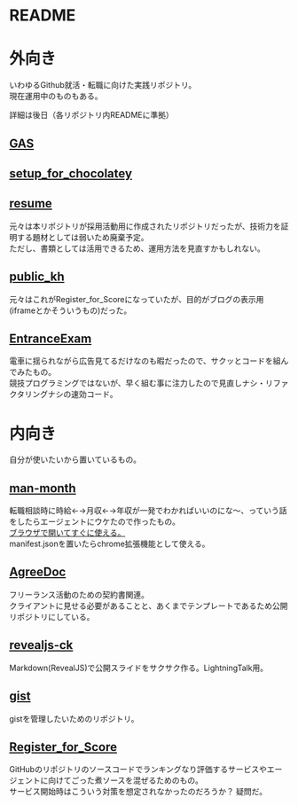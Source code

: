 # README

# 外向き
いわゆるGithub就活・転職に向けた実践リポジトリ。<br>
現在運用中のものもある。

詳細は後日（各リポジトリ内READMEに準拠）

## [GAS](https://github.com/shimajima-eiji/GAS)

## [setup_for_chocolatey](https://github.com/shimajima-eiji/setup_for_chocolatey)

## [resume](https://github.com/shimajima-eiji/resume)
元々は本リポジトリが採用活動用に作成されたリポジトリだったが、技術力を証明する題材としては弱いため廃棄予定。<br>
ただし、書類としては活用できるため、運用方法を見直すかもしれない。

## [public_kh](https://github.com/shimajima-eiji/public_kh)
元々はこれがRegister_for_Scoreになっていたが、目的がブログの表示用(iframeとかそういうもの)だった。

## [EntranceExam](https://github.com/shimajima-eiji/EntranceExam)
電車に揺られながら広告見てるだけなのも暇だったので、サクッとコードを組んでみたもの。<br>
競技プログラミングではないが、早く組む事に注力したので見直しナシ・リファクタリングナシの速効コード。

# 内向き
自分が使いたいから置いているもの。

## [man-month](https://github.com/shimajima-eiji/man-month)
転職相談時に時給←→月収←→年収が一発でわかればいいのにな～、っていう話をしたらエージェントにウケたので作ったもの。<br>
[ブラウザで開いてすぐに使える。](https://shimajima-eiji.github.io/man-month/)<br>
manifest.jsonを置いたらchrome拡張機能として使える。

## [AgreeDoc](https://github.com/shimajima-eiji/AgreeDoc)
フリーランス活動のための契約書関連。<br>
クライアントに見せる必要があることと、あくまでテンプレートであるため公開リポジトリにしている。

## [revealjs-ck](https://github.com/shimajima-eiji/revealjs-ck)
Markdown(RevealJS)で公開スライドをサクサク作る。LightningTalk用。

## [gist](https://github.com/shimajima-eiji/gist)
gistを管理したいためのリポジトリ。

## [Register_for_Score](https://github.com/shimajima-eiji/Register_for_Score)
GitHubのリポジトリのソースコードでランキングなり評価するサービスやエージェントに向けてごった煮ソースを混ぜるためのもの。<br>
サービス開始時はこういう対策を想定されなかったのだろうか？ 疑問だ。
